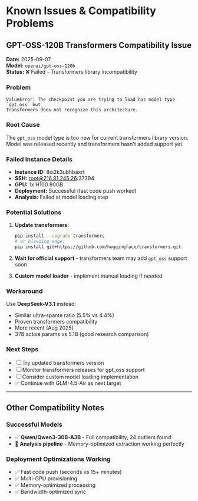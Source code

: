# Known Issues & Compatibility Problems

## GPT-OSS-120B Transformers Compatibility Issue

**Date:** 2025-09-07  
**Model:** `openai/gpt-oss-120b`  
**Status:** ❌ Failed - Transformers library incompatibility

### Problem
```
ValueError: The checkpoint you are trying to load has model type `gpt_oss` but 
Transformers does not recognize this architecture.
```

### Root Cause
The `gpt_oss` model type is too new for current transformers library version. Model was released recently and transformers hasn't added support yet.

### Failed Instance Details
- **Instance ID:** 8xi2k3ubhbaxrt
- **SSH:** root@216.81.245.26:37394
- **GPU:** 1x H100 80GB
- **Deployment:** Successful (fast code push worked)
- **Analysis:** Failed at model loading step

### Potential Solutions
1. **Update transformers:**
   ```bash
   pip install --upgrade transformers
   # or bleeding edge:
   pip install git+https://github.com/huggingface/transformers.git
   ```

2. **Wait for official support** - transformers team may add `gpt_oss` support soon

3. **Custom model loader** - implement manual loading if needed

### Workaround
Use **DeepSeek-V3.1** instead:
- Similar ultra-sparse ratio (5.5% vs 4.4%)
- Proven transformers compatibility 
- More recent (Aug 2025)
- 37B active params vs 5.1B (good research comparison)

### Next Steps
- ☐ Try updated transformers version
- ☐ Monitor transformers releases for gpt_oss support
- ☐ Consider custom model loading implementation
- ✅ Continue with GLM-4.5-Air as next target

---

## Other Compatibility Notes

### Successful Models
- ✅ **Qwen/Qwen3-30B-A3B** - Full compatibility, 24 outliers found
- 🔄 **Analysis pipeline** - Memory-optimized extraction working perfectly

### Deployment Optimizations Working
- ✅ Fast code push (seconds vs 15+ minutes)
- ✅ Multi-GPU provisioning 
- ✅ Memory-optimized processing
- ✅ Bandwidth-optimized sync